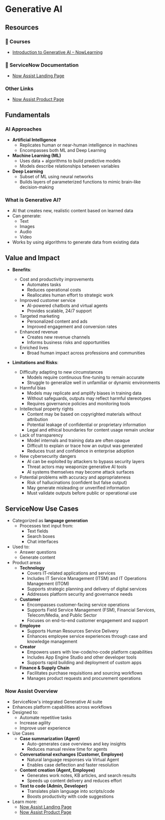 # Generative AI

## Resources

### 📘 Courses

- [Introduction to Generative AI – NowLearning](https://learning.servicenow.com/lxp/en/pages/learning-course?id=learning_course&course_id=647909738794b110f40fc95d0ebb35c7&child_id=0e99df6c47f4b950db63fb25126d43f2&spa=1)

### 📄 ServiceNow Documentation

- [Now Assist Landing Page](https://docs.servicenow.com/csh?version=latest&topicname=platform-now-assist-landing.html)

### Other Links

- [Now Assist Product Page](https://www.servicenow.com/now-platform/generative-ai.html)

## Fundamentals

### AI Approaches

- **Artificial Intelligence**
  - Replicates human or near-human intelligence in machines
  - Encompasses both ML and Deep Learning
- **Machine Learning (ML)**
  - Uses data + algorithms to build predictive models
  - Models describe relationships between variables
- **Deep Learning**
  - Subset of ML using neural networks
  - Builds layers of parameterized functions to mimic brain-like decision-making

### What is Generative AI?

- AI that creates new, realistic content based on learned data
- Can generate:
  - Text
  - Images
  - Audio
  - Video
- Works by using algorithms to generate data from existing data

## Value and Impact

- **Benefits**:

  - Cost and productivity improvements
    - Automates tasks
    - Reduces operational costs
    - Reallocates human effort to strategic work
  - Improved customer service
    - AI-powered chatbots and virtual agents
    - Provides scalable, 24/7 support
  - Targeted marketing
    - Personalized content and ads
    - Improved engagement and conversion rates
  - Enhanced revenue
    - Creates new revenue channels
    - Informs business risks and opportunities
  - Enriched lives
    - Broad human impact across professions and communities

- **Limitations and Risks**:
  - Difficulty adapting to new circumstances
    - Models require continuous fine-tuning to remain accurate
    - Struggle to generalize well in unfamiliar or dynamic environments
  - Harmful bias
    - Models may replicate and amplify biases in training data
    - Without safeguards, outputs may reflect harmful stereotypes
    - Requires governance policies and monitoring tools
  - Intellectual property rights
    - Content may be based on copyrighted materials without attribution
    - Potential leakage of confidential or proprietary information
    - Legal and ethical boundaries for content usage remain unclear
  - Lack of transparency
    - Model internals and training data are often opaque
    - Difficult to explain or trace how an output was generated
    - Reduces trust and confidence in enterprise adoption
  - New cybersecurity dangers
    - AI can be exploited by attackers to bypass security layers
    - Threat actors may weaponize generative AI tools
    - AI systems themselves may become attack surfaces
  - Potential problems with accuracy and appropriateness
    - Risk of hallucinations (confident but false output)
    - May generate misleading or unverified information
    - Must validate outputs before public or operational use

## ServiceNow Use Cases

- Categorized as **language generation**
  - Processes text input from:
    - Text fields
    - Search boxes
    - Chat interfaces
- Used to:
  - Answer questions
  - Generate content
- Product areas
  - **Technology**
    - Covers IT-related applications and services
    - Includes IT Service Management (ITSM) and IT Operations Management (ITOM)
    - Supports strategic planning and delivery of digital services
    - Addresses platform security and governance needs
  - **Customer**
    - Encompasses customer-facing service operations
    - Supports Field Service Management (FSM), Financial Services, Telecom/Media, and Public Sector
    - Focuses on end-to-end customer engagement and support
  - **Employee**
    - Supports Human Resources Service Delivery
    - Enhances employee service experiences through case and knowledge management
  - **Creator**
    - Empowers users with low-code/no-code platform capabilities
    - Includes App Engine Studio and other developer tools
    - Supports rapid building and deployment of custom apps
  - **Finance & Supply Chain**
    - Facilitates purchase requisitions and sourcing workflows
    - Manages product requests and procurement operations

### Now Assist Overview

- ServiceNow's integrated Generative AI suite
- Enhances platform capabilities across workflows
- Designed to:
  - Automate repetitive tasks
  - Increase agility
  - Improve user experience
- Use Cases
  - **Case summarization (Agent)**
    - Auto-generates case overviews and key insights
    - Reduces manual review time for agents
  - **Conversational exchanges (Customer, Employee)**
    - Natural language responses via Virtual Agent
    - Enables case deflection and faster resolution
  - **Content creation (Agent, Employee)**
    - Generates work notes, KB articles, and search results
    - Speeds up content delivery and reduces effort
  - **Text to code (Admin, Developer)**
    - Translates plain language into scripts/code
    - Boosts productivity with code suggestions
- Learn more:
  - [Now Assist Landing Page](https://docs.servicenow.com/csh?version=latest&topicname=platform-now-assist-landing.html)
  - [Now Assist Product Page](https://www.servicenow.com/now-platform/generative-ai.html)
